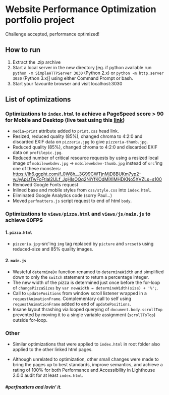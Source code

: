 # Website Performance Optimization portfolio project

Challenge accepted, performance optimized!

## How to run
1. Extract the .zip archive
2. Start a local server in the new directory [eg. if python available run `python -m SimpleHTTPServer 3030` (Python 2.x) or `python -m http.server 3030` (Python 3.x)] using either Command Prompt or bash.
3. Start your favourite browser and visit localhost:3030

## List of optimizations

### Optimizations to `index.html` to achieve a PageSpeed score > 90 for Mobile and Desktop (live test using this [link](https://developers.google.com/speed/pagespeed/insights/?url=https%3A%2F%2Fevblance.github.io%2Ffend-optimization%2F&tab=mobile))
- `media=print` attribute added to `print.css` head link.
- Resized, reduced quality (85%), changed chroma to 4:2:0 and discarded EXIF data on `pizzeria.jpg` to give `pizzeria-thumb.jpg`.
- Reduced quality (85%), changed chroma to 4:2:0 and discarded EXIF data on `profilepic.jpg`.
- Reduced number of critical resource requests by using a resized local image of `mobilewebdev.jpg` -> `mobilewebdev-thumb.jpg` instead of `src`'ing one of these monsters: https://lh6.ggpht.com/f_0W8h__3G99CWTjnMjD8BUKm7yp2-wJyApLtTwFoFtlal2ULf_JgHIsOQq2NiYfKOdMlXlMHDKNo5XVZLs=s100
- Removed Google Fonts request
- Inlined base and mobile styles from `css/style.css` into `index.html`.
- Eliminated Google Analytics code (sorry Paul...)
- Moved `perfmatters.js` script request to end of html `body`.


### Optimizations to `views/pizza.html` and `views/js/main.js` to achieve 60FPS
#### 1. `pizza.html`
 -  `pizzeria.jpg`-src'ing `img` tag replaced by `picture` and `srcset`s using reduced-size and 85% quality images.

#### 2. `main.js`
 - Wasteful `determineDx` function renamed to `determineWidth` and simplified down to only the `switch` statement to return a percentage integer.
 - The new width of the pizza is determined just once before the for-loop of `changePizzaSizes` by `var newWidth = determineWidth(size) + '%';`.
 - Call to `updatePositions` from window scroll listener wrapped in a `requestAnimationFrame`. Complementary call to self using `requestAnimationFrame` added to end of `updatePositions`.
 - Insane layout thrashing via looped querying of `document.body.scrollTop` prevented by moving it to a single variable assignment (`scrollToTop`) outside for-loop.

### Other
- Similar optimizations that were applied to `index.html` in root folder also applied to the other linked html pages.
<!-- - Only one request of Google Fonts (root `index.html`) kept as these will automatically be cached for other page views. -->
- Although unrelated to optimization, other small changes were made to bring the pages up to best standards, improve semantics, and achieve a rating of 100% for both Performance and Accessibility in Lighthouse 2.0.0 audit for at least `index.html`.


##### #perfmatters and lovin' it.
